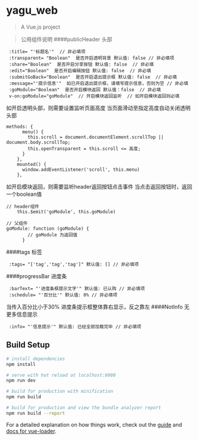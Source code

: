 # yagu_web

> A Vue.js project

> 公用组件说明
####publicHeader 头部
 ```
  :title= "'标题名'"  // 非必填项
  :transparent= "Boolean"  是否开启透明背景 默认值: false // 非必填项
  :share="Boolean"  是否开启分享按钮 默认值: false  // 非必填
  :edit="Boolean"  是否开启编辑按钮 默认值: false  // 非必填
  :submitGoBack="Boolean"  是否开启退出提示框 默认值: false  // 非必填
  :message="'提示信息'"  如已开启退出提示框，请填写提示信息，否则为空 // 非必填
  :goModule="Boolean"  是否开启模块返回 默认值：false  // 非必填
  v-on:goModule="goModule"  // 开启模块返回监听  // 如开启模块返回则必填
 ```
如开启透明头部，则需要设置监听页面高度 当页面滑动至指定高度自动关闭透明头部
```
methods: {
      menu() {
        this.scroll = document.documentElement.scrollTop || document.body.scrollTop;
        this.openTransparent = this.scroll <= 高度;
      }
    },
    mounted() {
      window.addEventListener('scroll', this.menu)
    },
```
如开启模块返回，则需要监听header返回按钮点击事件 当点击返回按钮时，返回一个boolean值
```
// header组件
    this.$emit('goModule', this.goModule)

// 父组件
goModule: function (goModule) {
        // goModule 为返回值
      }
```
####tags 标签
 ```
  :tags= "['tag','tag','tag']" 默认值: [] // 非必填项 
 ```
####progressBar 进度条
 ```
  :barText= "'进度条框提示文字'" 默认值: 已认购 // 非必填项
  :schedule= "'百分比'" 默认值: 0% // 非必填项
 ```
当传入百分比小于30% 进度条提示框整体靠右显示，反之靠左
####NotInfo 无更多信息提示
 ```
  :info= "'信息提示'" 默认值: 已经全部加载完毕 // 非必填项
 ```
## Build Setup

``` bash
# install dependencies
npm install

# serve with hot reload at localhost:8080
npm run dev

# build for production with minification
npm run build

# build for production and view the bundle analyzer report
npm run build --report
```

For a detailed explanation on how things work, check out the [guide](http://vuejs-templates.github.io/webpack/) and [docs for vue-loader](http://vuejs.github.io/vue-loader).

